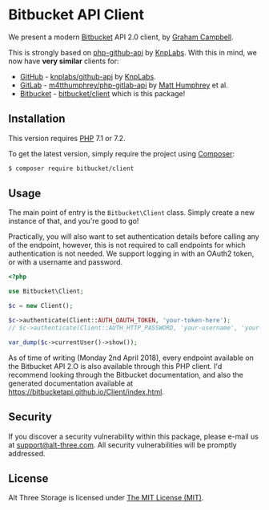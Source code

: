 # Bitbucket API Client

We present a modern [Bitbucket](https://bitbucket.org/) API 2.0 client, by [Graham Campbell](https://github.com/GrahamCampbell).

This is strongly based on [php-github-api](https://github.com/KnpLabs/php-github-api) by [KnpLabs](https://github.com/KnpLabs). With this in mind, we now have **very similar** clients for:

* [GitHub](https://github.com/) - [knplabs/github-api](https://packagist.org/packages/knplabs/github-api) by [KnpLabs](https://github.com/KnpLabs/php-github-api).
* [GitLab](https://gitlab.com/) - [m4tthumphrey/php-gitlab-api](https://packagist.org/packages/m4tthumphrey/php-gitlab-api) by [Matt Humphrey](https://github.com/m4tthumphrey) et al.
* [Bitbucket](https://bitbucket.org/) - [bitbucket/client](https://packagist.org/packages/bitbucket/client) which is this package!


## Installation

This version requires [PHP](https://php.net) 7.1 or 7.2.

To get the latest version, simply require the project using [Composer](https://getcomposer.org):

```bash
$ composer require bitbucket/client
```


## Usage

The main point of entry is the `Bitbucket\Client` class. Simply create a new instance of that, and you're good to go!

Practically, you will also want to set authentication details before calling any of the endpoint, however, this is not required to call endpoints for which authentication is not needed. We support logging in with an OAuth2 token, or with a username and password.

```php
<?php

use Bitbucket\Client;

$c = new Client();

$c->authenticate(Client::AUTH_OAUTH_TOKEN, 'your-token-here');
// $c->authenticate(Client::AUTH_HTTP_PASSWORD, 'your-username', 'your-password');

var_dump($c->currentUser()->show());
```

As of time of writing (Monday 2nd April 2018), every endpoint available on the Bitbucket API 2.O is also available through this PHP client. I'd recommend looking through the Bitbucket documentation, and also the generated documentation available at https://bitbucketapi.github.io/Client/index.html.


## Security

If you discover a security vulnerability within this package, please e-mail us at support@alt-three.com. All security vulnerabilities will be promptly addressed.


## License

Alt Three Storage is licensed under [The MIT License (MIT)](LICENSE).
